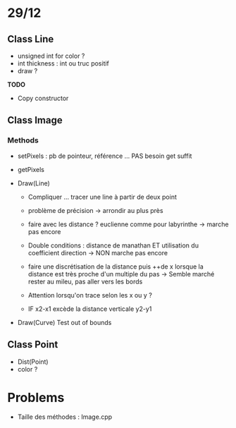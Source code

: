 # 29/12

## Class Line
 + unsigned int for color ?
 + int thickness : int ou truc positif
 + draw ?

**TODO**
 + Copy constructor

## Class Image
### Methods
 + setPixels : pb de pointeur, référence ... PAS besoin get suffit
 + getPixels
 
 + Draw(Line)
	 - Compliquer ... tracer une line à partir de deux point
	 - problème de précision -> arrondir au plus près
	 - faire avec les distance ? euclienne comme pour labyrinthe -> marche pas encore
	 - Double conditions : distance de manathan ET utilisation du coefficient direction -> NON marche pas encore
	 - faire une discrétisation de la distance puis ++de x lorsque la distance est très proche d'un multiple du pas -> Semble marché
	 	rester au mileu, pas aller vers les bords

	 - Attention lorsqu'on trace selon les x ou y ?


	 - IF x2-x1 excède la distance verticale y2-y1


 + Draw(Curve) 
	Test out of bounds

## Class Point
+ Dist(Point)
+ color ?


# Problems
 + Taille des méthodes : Image.cpp
